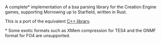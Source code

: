 A complete\* implementation of a bsa parsing library for the Creation Engine games, supporting Morrowing up to Starfield, written in Rust.

This is a port of the equivalent [C++ library](https://github.com/Ryan-rsm-McKenzie/bsa).

\* Some exotic formats such as XMem compression for TES4 and the GNMF format for FO4 are unsupported.
